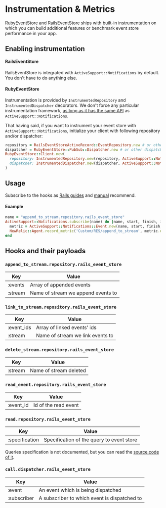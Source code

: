 # Instrumentation & Metrics

RubyEventStore and RailsEventStore ships with built-in instrumentation on which you can build additional features or benchmark event store performance in your app.

## Enabling instrumentation

#### RailsEventStore

RailsEventStore is integrated with `ActiveSupport::Notifications` by default. You don't have to do anything else.

#### RubyEventStore

Instrumentation is provided by `InstrumentedRepository` and `InstrumentedDispatcher` decorators. We don't force any particular instrumentation framework, [as long as it has the same API](https://github.com/bernd/as-notifications) as `ActiveSupport::Notifications`.


That having said, if you want to instrument your event store with `ActiveSupport::Notifications`, initialize your client with following repository and/or dispatcher:

```ruby
repository = RailsEventStoreActiveRecord::EventRepository.new # or other repo you use
dispatcher = RubyEventStore::PubSub::Dispatcher.new # or other dispatcher you use
RubyEventStore::Client.new(
  repository: InstrumentedRepository.new(repository, ActiveSupport::Notifications),
  dispatcher: InstrumentedDispatcher.new(dispatcher, ActiveSupport::Notifications)
)
```

## Usage

Subscribe to the hooks as [Rails guides](https://guides.rubyonrails.org/active_support_instrumentation.html#subscribing-to-an-event) and [manual](https://api.rubyonrails.org/classes/ActiveSupport/Notifications.html) recommend.

#### Example

```ruby
name = "append_to_stream.repository.rails_event_store"
ActiveSupport::Notifications.subscribe(name) do |name, start, finish, id, payload|
  metric = ActiveSupport::Notifications::Event.new(name, start, finish, id, payload)
  NewRelic::Agent.record_metric('Custom/RES/append_to_stream', metric.duration)
end
```

## Hooks and their payloads


### `append_to_stream.repository.rails_event_store`

| Key     | Value                              |
|---------|------------------------------------|
| :events | Array of appended events           |
| :stream | Name of stream we append events to |

### `link_to_stream.repository.rails_event_store`

| Key        | Value                            |
|------------|----------------------------------|
| :event_ids | Array of linked events' ids      |
| :stream    | Name of stream we link events to |

### `delete_stream.repository.rails_event_store`

| Key     | Value                  |
|---------|------------------------|
| :stream | Name of stream deleted |

### `read_event.repository.rails_event_store`

| Key       | Value                |
|-----------|----------------------|
| :event_id | Id of the read event |

### `read.repository.rails_event_store`

| Key            | Value                                     |
|----------------|-------------------------------------------|
| :specification | Specification of the query to event store |

Queries specification is not documented, but you can read the [source code of it](https://github.com/RailsEventStore/rails_event_store/blob/master/ruby_event_store/lib/ruby_event_store/specification.rb).

### `call.dispatcher.rails_event_store`

| Key         | Value                                        |
|-------------|----------------------------------------------|
| :event      | An event which is being dispatched           |
| :subscriber | A subscriber to which event is dispatched to |

